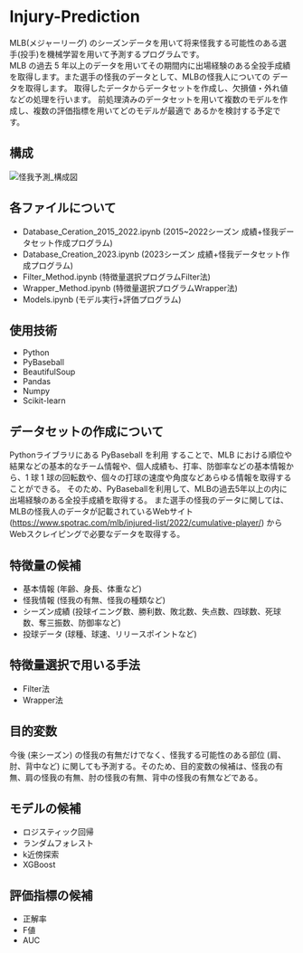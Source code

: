 # Injury-Prediction

 MLB(メジャーリーグ) のシーズンデータを用いて将来怪我する可能性のある選手(投手)を機械学習を用いて予測するプログラムです。  
 MLB の過去 5 年以上のデータを用いてその期間内に出場経験のある全投手成績を取得します。また選手の怪我のデータとして、MLBの怪我人についての データを取得します。
 取得したデータからデータセットを作成し、欠損値・外れ値などの処理を行います。
 前処理済みのデータセットを用いて複数のモデルを作成し、複数の評価指標を用いてどのモデルが最適で あるかを検討する予定です。


## 構成
![怪我予測_構成図](https://github.com/kenv0317/Injury-Prediction/assets/71165696/065fe7ab-1b78-4143-bf0d-d2a12523ac83)

## 各ファイルについて
- Database_Ceration_2015_2022.ipynb (2015~2022シーズン 成績+怪我データセット作成プログラム)
- Database_Creation_2023.ipynb  (2023シーズン 成績+怪我データセット作成プログラム)
- Filter_Method.ipynb  (特徴量選択プログラムFilter法)
- Wrapper_Method.ipynb (特徴量選択プログラムWrapper法)
- Models.ipynb (モデル実行+評価プログラム)

 ## 使用技術
- Python
- PyBaseball
- BeautifulSoup
- Pandas
- Numpy
- Scikit-learn

## データセットの作成について
Pythonライブラリにある PyBaseball を利用 することで、MLB における順位や結果などの基本的なチーム情報や、個人成績も、打率、防御率などの基本情報から、1 球 1 球の回転数や、個々の打球の速度や角度などあらゆる情報を取得することができる。
そのため、PyBaseballを利用して、MLBの過去5年以上の内に出場経験のある全投手成績を取得する。
また選手の怪我のデータに関しては、MLBの怪我人のデータが記載されているWebサイト(https://www.spotrac.com/mlb/injured-list/2022/cumulative-player/) からWebスクレイピングで必要なデータを取得する。

## 特徴量の候補
- 基本情報 (年齢、身長、体重など)
- 怪我情報 (怪我の有無、怪我の種類など) 
- シーズン成績 (投球イニング数、勝利数、敗北数、失点数、四球数、死球数、奪三振数、防御率など)
- 投球データ (球種、球速、リリースポイントなど)

## 特徴量選択で用いる手法
- Filter法
- Wrapper法

## 目的変数
今後 (来シーズン) の怪我の有無だけでなく、怪我する可能性のある部位 (肩、肘、背中など) に関しても予測する。そのため、目的変数の候補は、怪我の有無、肩の怪我の有無、肘の怪我の有無、背中の怪我の有無などである。

## モデルの候補
- ロジスティック回帰 
- ランダムフォレスト 
- k近傍探索
- XGBoost

## 評価指標の候補
- 正解率
- F値
- AUC

